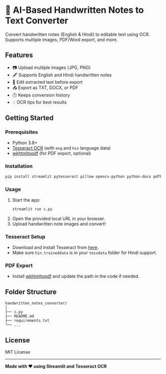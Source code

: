 # 📝 AI-Based Handwritten Notes to Text Converter

Convert handwritten notes (English & Hindi) to editable text using OCR.  
Supports multiple images, PDF/Word export, and more.

## Features

- 📷 Upload multiple images (JPG, PNG)
- 🖋️ Supports English and Hindi handwritten notes
- 📝 Edit extracted text before export
- 📤 Export as TXT, DOCX, or PDF
- 🕑 Keeps conversion history
- 💡 OCR tips for best results

## Getting Started

### Prerequisites

- Python 3.8+
- [Tesseract OCR](https://github.com/tesseract-ocr/tesseract) (with `eng` and `hin` language data)
- [wkhtmltopdf](https://wkhtmltopdf.org/) (for PDF export, optional)

### Installation

```sh
pip install streamlit pytesseract pillow opencv-python python-docx pdfkit numpy
```

### Usage

1. Start the app:
    ```sh
    streamlit run c.py
    ```
2. Open the provided local URL in your browser.
3. Upload handwritten note images and convert!

### Tesseract Setup

- Download and install Tesseract from [here](https://github.com/tesseract-ocr/tesseract).
- Make sure `hin.traineddata` is in your `tessdata` folder for Hindi support.

### PDF Export

- Install [wkhtmltopdf](https://wkhtmltopdf.org/) and update the path in the code if needed.

## Folder Structure

```
handwritten_notes_converter/
│
├── c.py
├── README.md
├── requirements.txt
└── ...
```

## License

MIT License

---

**Made with ❤️ using Streamlit and Tesseract OCR**

